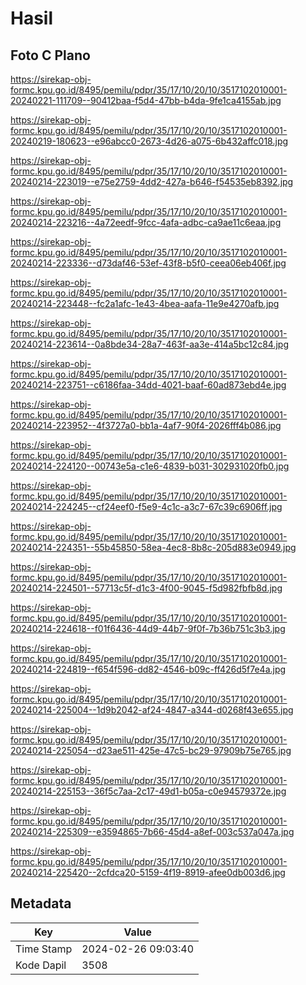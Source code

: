 # Hasil

## Foto C Plano

https://sirekap-obj-formc.kpu.go.id/8495/pemilu/pdpr/35/17/10/20/10/3517102010001-20240221-111709--90412baa-f5d4-47bb-b4da-9fe1ca4155ab.jpg

https://sirekap-obj-formc.kpu.go.id/8495/pemilu/pdpr/35/17/10/20/10/3517102010001-20240219-180623--e96abcc0-2673-4d26-a075-6b432affc018.jpg

https://sirekap-obj-formc.kpu.go.id/8495/pemilu/pdpr/35/17/10/20/10/3517102010001-20240214-223019--e75e2759-4dd2-427a-b646-f54535eb8392.jpg

https://sirekap-obj-formc.kpu.go.id/8495/pemilu/pdpr/35/17/10/20/10/3517102010001-20240214-223216--4a72eedf-9fcc-4afa-adbc-ca9ae11c6eaa.jpg

https://sirekap-obj-formc.kpu.go.id/8495/pemilu/pdpr/35/17/10/20/10/3517102010001-20240214-223336--d73daf46-53ef-43f8-b5f0-ceea06eb406f.jpg

https://sirekap-obj-formc.kpu.go.id/8495/pemilu/pdpr/35/17/10/20/10/3517102010001-20240214-223448--fc2a1afc-1e43-4bea-aafa-11e9e4270afb.jpg

https://sirekap-obj-formc.kpu.go.id/8495/pemilu/pdpr/35/17/10/20/10/3517102010001-20240214-223614--0a8bde34-28a7-463f-aa3e-414a5bc12c84.jpg

https://sirekap-obj-formc.kpu.go.id/8495/pemilu/pdpr/35/17/10/20/10/3517102010001-20240214-223751--c6186faa-34dd-4021-baaf-60ad873ebd4e.jpg

https://sirekap-obj-formc.kpu.go.id/8495/pemilu/pdpr/35/17/10/20/10/3517102010001-20240214-223952--4f3727a0-bb1a-4af7-90f4-2026fff4b086.jpg

https://sirekap-obj-formc.kpu.go.id/8495/pemilu/pdpr/35/17/10/20/10/3517102010001-20240214-224120--00743e5a-c1e6-4839-b031-302931020fb0.jpg

https://sirekap-obj-formc.kpu.go.id/8495/pemilu/pdpr/35/17/10/20/10/3517102010001-20240214-224245--cf24eef0-f5e9-4c1c-a3c7-67c39c6906ff.jpg

https://sirekap-obj-formc.kpu.go.id/8495/pemilu/pdpr/35/17/10/20/10/3517102010001-20240214-224351--55b45850-58ea-4ec8-8b8c-205d883e0949.jpg

https://sirekap-obj-formc.kpu.go.id/8495/pemilu/pdpr/35/17/10/20/10/3517102010001-20240214-224501--57713c5f-d1c3-4f00-9045-f5d982fbfb8d.jpg

https://sirekap-obj-formc.kpu.go.id/8495/pemilu/pdpr/35/17/10/20/10/3517102010001-20240214-224618--f01f6436-44d9-44b7-9f0f-7b36b751c3b3.jpg

https://sirekap-obj-formc.kpu.go.id/8495/pemilu/pdpr/35/17/10/20/10/3517102010001-20240214-224819--f654f596-dd82-4546-b09c-ff426d5f7e4a.jpg

https://sirekap-obj-formc.kpu.go.id/8495/pemilu/pdpr/35/17/10/20/10/3517102010001-20240214-225004--1d9b2042-af24-4847-a344-d0268f43e655.jpg

https://sirekap-obj-formc.kpu.go.id/8495/pemilu/pdpr/35/17/10/20/10/3517102010001-20240214-225054--d23ae511-425e-47c5-bc29-97909b75e765.jpg

https://sirekap-obj-formc.kpu.go.id/8495/pemilu/pdpr/35/17/10/20/10/3517102010001-20240214-225153--36f5c7aa-2c17-49d1-b05a-c0e94579372e.jpg

https://sirekap-obj-formc.kpu.go.id/8495/pemilu/pdpr/35/17/10/20/10/3517102010001-20240214-225309--e3594865-7b66-45d4-a8ef-003c537a047a.jpg

https://sirekap-obj-formc.kpu.go.id/8495/pemilu/pdpr/35/17/10/20/10/3517102010001-20240214-225420--2cfdca20-5159-4f19-8919-afee0db003d6.jpg


## Metadata

| Key        | Value               |
| ---------- | ------------------- |
| Time Stamp | 2024-02-26 09:03:40 |
| Kode Dapil | 3508                |



